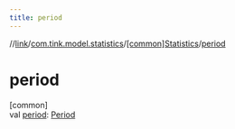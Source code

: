 ```yaml
---
title: period
---
```

//[link](../../../index.html)/[com.tink.model.statistics](../index.html)/[[common]Statistics](index.html)/[period](period.html)



# period



[common]\
val [period](period.html): [Period](../../com.tink.model.time/[common]-period/index.html)




